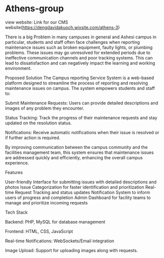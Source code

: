 # Athens-group
view website: Link for our CMS website(https://dengdavidakuoch.wixsite.com/athens-3)  




There is a big Problem in many campuses in general and  Ashesi campus in particular, students and staff often face challenges when reporting maintenance issues such as broken equipment, faulty lights, or plumbing problems. These issues may go unresolved for extended periods due to ineffective communication channels and poor tracking systems. This can lead to dissatisfaction and can negatively impact the learning and working environment.

Proposed Solution
The Campus reporting Service  System is a web-based platform designed to streamline the process of reporting and resolving maintenance issues on campus. The system empowers students and staff to:

Submit Maintenance Requests: Users can provide detailed descriptions and images of any problem they encounter.

Status Tracking: Track the progress of their maintenance requests and stay updated on the resolution status.

Notifications: Receive automatic notifications when their issue is resolved or if further action is required.


By improving communication between the campus community and the facilities management team, this system ensures that maintenance issues are addressed quickly and efficiently, enhancing the overall campus experience.


Features


User-friendly Interface for submitting issues with detailed descriptions and photos
Issue Categorization for faster identification and prioritization
Real-time Request Tracking and status updates
Notification System to inform users of progress and completion
Admin Dashboard for facility teams to manage and prioritize incoming requests


Tech Stack

Backend: PHP, MySQL for database management

Frontend: HTML, CSS, JavaScript

Real-time Notifications: WebSockets/Email integration

Image Upload: Support for uploading images along with requests.
